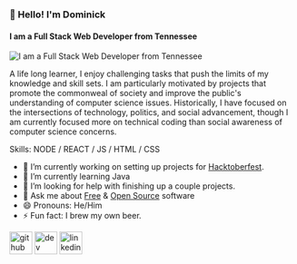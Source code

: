 ### 👋 Hello! I'm Dominick
#### I am a Full Stack Web Developer from Tennessee
![I am a Full Stack Web Developer from Tennessee](https://media-exp1.licdn.com/dms/image/C4E16AQEe1EuSh4mV9w/profile-displaybackgroundimage-shrink_350_1400/0?e=1605744000&v=beta&t=ruCEb_DHM1YTPNP2lKIEqlLnI2XHPrlN7toGP5GwteY)

A life long learner, I enjoy challenging tasks that push the limits of my knowledge and skill sets. I am particularly motivated by projects that promote the commonweal of society and improve the public's understanding of computer science issues. Historically, I have focused on the intersections of technology, politics, and social advancement, though I am currently focused more on technical coding than social awareness of computer science concerns. 

Skills: NODE / REACT / JS / HTML / CSS

- 🔭 I’m currently working on setting up projects for [Hacktoberfest](https://hacktoberfest.digitalocean.com/). 
- 🌱 I’m currently learning Java 
- 🤔 I’m looking for help with finishing up a couple projects. 
- 💬 Ask me about [Free](https://www.fsf.org) & [Open Source](https://www.opensource.org) software 
- 😄 Pronouns: He/Him 
- ⚡ Fun fact: I brew my own beer. 


[<img src='https://cdn.jsdelivr.net/npm/simple-icons@3.0.1/icons/github.svg' alt='github' height='40'>](https://github.com/https://www.github.com/DomBruno)  [<img src='https://cdn.jsdelivr.net/npm/simple-icons@3.0.1/icons/dev-dot-to.svg' alt='dev' height='40'>](https://dev.to/https://dev.to/dombruno)  [<img src='https://cdn.jsdelivr.net/npm/simple-icons@3.0.1/icons/linkedin.svg' alt='linkedin' height='40'>](https://www.linkedin.com/in/https://www.linkedin.com/in/dbruno93//)
